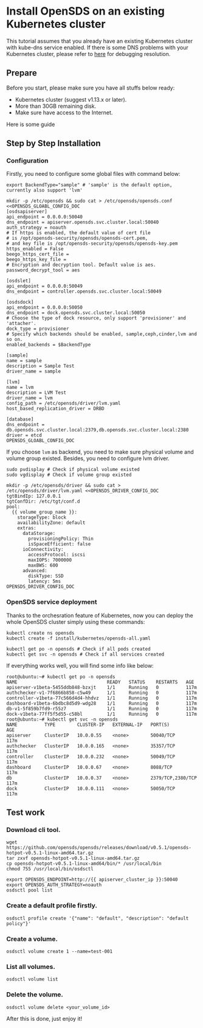 # Install OpenSDS on an existing Kubernetes cluster

This tutorial assumes that you already have an existing Kubernetes cluster with
kube-dns service enabled. If there is some DNS problems with your Kubernetes
cluster, please refer to [here](https://kubernetes.io/docs/tasks/administer-cluster/dns-debugging-resolution/)
for debugging resolution.

## Prepare
Before you start, please make sure you have all stuffs below ready:
- Kubernetes cluster (suggest v1.13.x or later).
- More than 30GB remaining disk.
- Make sure have access to the Internet.

Here is some guide

## Step by Step Installation
### Configuration
Firstly, you need to configure some global files with command below:
```shell
export BackendType="sample" # 'sample' is the default option, currently also support 'lvm'

mkdir -p /etc/opensds && sudo cat > /etc/opensds/opensds.conf <<OPENSDS_GLOABL_CONFIG_DOC
[osdsapiserver]
api_endpoint = 0.0.0.0:50040
dns_endpoint = apiserver.opensds.svc.cluster.local:50040
auth_strategy = noauth
# If https is enabled, the default value of cert file
# is /opt/opensds-security/opensds/opensds-cert.pem,
# and key file is /opt/opensds-security/opensds/opensds-key.pem
https_enabled = False
beego_https_cert_file =
beego_https_key_file =
# Encryption and decryption tool. Default value is aes.
password_decrypt_tool = aes

[osdslet]
api_endpoint = 0.0.0.0:50049
dns_endpoint = controller.opensds.svc.cluster.local:50049

[osdsdock]
api_endpoint = 0.0.0.0:50050
dns_endpoint = dock.opensds.svc.cluster.local:50050
# Choose the type of dock resource, only support 'provisioner' and 'attacher'.
dock_type = provisioner
# Specify which backends should be enabled, sample,ceph,cinder,lvm and so on.
enabled_backends = $BackendType

[sample]
name = sample
description = Sample Test
driver_name = sample

[lvm]
name = lvm
description = LVM Test
driver_name = lvm
config_path = /etc/opensds/driver/lvm.yaml
host_based_replication_driver = DRBD

[database]
dns_endpoint = db.opensds.svc.cluster.local:2379,db.opensds.svc.cluster.local:2380
driver = etcd
OPENSDS_GLOABL_CONFIG_DOC
```

If you choose `lvm` as backend, you need to make sure physical volume and volume group existed. Besides, you need to configure lvm driver.
```
sudo pvdisplay # Check if physical volume existed
sudo vgdisplay # Check if volume group existed

mkdir -p /etc/opensds/driver && sudo cat > /etc/opensds/driver/lvm.yaml <<OPENSDS_DRIVER_CONFIG_DOC
tgtBindIp: 127.0.0.1
tgtConfDir: /etc/tgt/conf.d
pool:
  {{ volume_group_name }}:
    storageType: block
    availabilityZone: default
    extras:
      dataStorage:
        provisioningPolicy: Thin
        isSpaceEfficient: false
      ioConnectivity:
        accessProtocol: iscsi
        maxIOPS: 7000000
        maxBWS: 600
      advanced:
        diskType: SSD
        latency: 5ms
OPENSDS_DRIVER_CONFIG_DOC
```

### OpenSDS service deployment
Thanks to the orchesration feature of Kubernetes, now you can deploy the whole
OpenSDS cluster simply using these commands:
```shell
kubectl create ns opensds
kubectl create -f install/kubernetes/opensds-all.yaml

kubectl get po -n opensds # Check if all pods created
kubectl get svc -n opensds # Check if all services created
```

If everything works well, you will find some info like below:
```shell
root@ubuntu:~# kubectl get po -n opensds
NAME                                 READY   STATUS    RESTARTS   AGE
apiserver-v1beta-5455ddb848-bzxjt    1/1     Running   0          117m
authchecker-v1-7f6866b858-c5w49      1/1     Running   0          117m
controller-v1beta-77c566d4d4-hhdvz   1/1     Running   0          117m
dashboard-v1beta-6bdbc8d5d9-wdg28    1/1     Running   0          117m
db-v1-5f859b7fd9-r55z7               1/1     Running   0          117m
dock-v1beta-77ff5f5d55-c58bl         1/1     Running   0          117m
root@ubuntu:~# kubectl get svc -n opensds
NAME          TYPE        CLUSTER-IP   EXTERNAL-IP   PORT(S)             AGE
apiserver     ClusterIP   10.0.0.55    <none>        50040/TCP           117m
authchecker   ClusterIP   10.0.0.165   <none>        35357/TCP           117m
controller    ClusterIP   10.0.0.232   <none>        50049/TCP           117m
dashboard     ClusterIP   10.0.0.67    <none>        8088/TCP            117m
db            ClusterIP   10.0.0.37    <none>        2379/TCP,2380/TCP   117m
dock          ClusterIP   10.0.0.111   <none>        50050/TCP           117m
```

## Test work
### Download cli tool.
```
wget https://github.com/opensds/opensds/releases/download/v0.5.1/opensds-hotpot-v0.5.1-linux-amd64.tar.gz 
tar zxvf opensds-hotpot-v0.5.1-linux-amd64.tar.gz 
cp opensds-hotpot-v0.5.1-linux-amd64/bin/* /usr/local/bin
chmod 755 /usr/local/bin/osdsctl

export OPENSDS_ENDPOINT=http://{{ apiserver_cluster_ip }}:50040
export OPENSDS_AUTH_STRATEGY=noauth
osdsctl pool list
```

### Create a default profile firstly.
```
osdsctl profile create '{"name": "default", "description": "default policy"}'
```

### Create a volume.
```
osdsctl volume create 1 --name=test-001
```

### List all volumes.
```
osdsctl volume list
```

### Delete the volume.
```
osdsctl volume delete <your_volume_id>
```

After this is done, just enjoy it!
